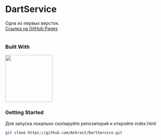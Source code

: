 <a name="readme-top"></a>
# DartService
Одна из первых версток.
<br />
[Ссылка на GitHub Pages](https://ankrait.github.io/DartService/)
<br />
<br />

### Built With
<img src="https://ws-kursy.ru/wp-content/uploads/2020/09/HTML5_CSS3.png" height="150px"></img>

### Getting Started
Для запуска локально скопируйте репозиторий и откройте index.html

 ```sh
 git clone https://github.com/Ankrait/DartService.git
 ```
